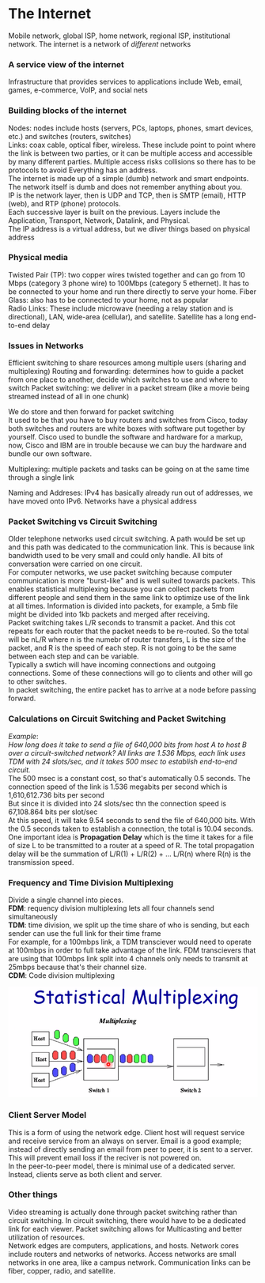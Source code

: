 # The Internet
Mobile network, global ISP, home network, regional ISP, institutional network. The internet is a network of *different* networks  

### A service view of the internet
Infrastructure that provides services to applications include Web, email, games, e-commerce, VoIP, and social nets

### Building blocks of the internet
Nodes: nodes include hosts (servers, PCs, laptops, phones, smart devices, etc.) and switches (routers, switches)  
Links: coax cable, optical fiber, wireless. These include point to point where the link is between two parties, or it can be multiple access 
and accessible by many different parties. Multiple access risks collisions so there has to be protocols to avoid
Everything has an address.  
The internet is made up of a simple (dumb) network and smart endpoints. The network itself is dumb and does not remember anything about you.  
IP is the network layer, then is UDP and TCP, then is SMTP (email), HTTP (web), and RTP (phone) protocols.  
Each successive layer is built on the previous.
Layers include the Application, Transport, Network, Datalink, and Physical.  
The IP address is a virtual address, but we dliver things based on physical address

### Physical media
Twisted Pair (TP): two copper wires twisted together and can go from 10 Mbps (category 3 phone wire) to 100Mbps (category 5 ethernet). It has to be connected to your home and run 
there directly to serve your home. 
Fiber Glass: also has to be connected to your home, not as popular  
Radio Links: These include microwave (needing a relay station and is directional), LAN, wide-area (cellular), and satellite. Satellite has a long end-to-end delay

### Issues in Networks
Efficient switching to share resources among multiple users (sharing and multiplexing)
Routing and forwarding: determines how to guide a packet from one place to another, decide which switches to use and where to switch
Packet switching: we deliver in a packet stream (like a movie being streamed instead of all in one chunk)  

We do store and then forward for packet switching  
It used to be that you have to buy routers and switches from Cisco, today both switches and routers are white boxes with software put together by yourself. 
Cisco used to bundle the software and hardware for a markup, now, Cisco and IBM are in trouble because we can buy the hardware and bundle our own software. 
  
Multiplexing: multiple packets and tasks can be going on at the same time through a single link  
  
Naming and Addreses: IPv4 has basically already run out of addresses, we have moved onto IPv6. Networks have a physical address

### Packet Switching vs Circuit Switching
Older telephone networks used circuit switching. A path would be set up and this path was dedicated to the communication link. This is because link bandwidth used to be very small and could only handle. All bits of conversation were carried on one circuit.  
For computer networks, we use packet switching because computer communication is more "burst-like" and is well suited towards packets. This enables statistical multiplexing because you can collect packets from different people and send them in the same link to optimize use of the link at all times. Information is divided into packets, for example, a 5mb file might be divided into 1kb packets and merged after receiving.  
Packet switching takes L/R seconds to transmit a packet. And this cot repeats for each router that the packet needs to be re-routed. So the total will be nL/R where n is the numebr of router transfers, L is the size of the packet, and R is the speed of each step. R is not going to be the same between each step and can be variable.  
Typically a swtich will have incoming connections and outgoing connections. Some of these connections will go to clients and other will go to other switches.  
In packet switching, the entire packet has to arrive at a node before passing forward.  

### Calculations on Circuit Switching and Packet Switching
*Example*:  
*How long does it take to send a file of 640,000 bits from host A to host B over a circuit-switched network? All links are 1.536 Mbps, each link uses TDM with 24 slots/sec, and it takes 500 msec to establish end-to-end circuit.*  
The 500 msec is a constant cost, so that's automatically 0.5 seconds. 
The connection speed of the link is 1.536 megabits per second which is 1,610,612.736 bits per second  
But since it is divided into 24 slots/sec thn the connection speed is 67,108.864 bits per slot/sec  
At this speed, it will take 9.54 seconds to send the file of 640,000 bits. With the 0.5 seconds taken to establish a connection, the total is 10.04 seconds.  
One important idea is **Propagation Delay** which is the time it takes for a file of size L to be transmitted to a router at a speed of R. The total propagation delay will be the summation of L/R(1) + L/R(2) + ... L/R(n) where R(n) is the transmission speed. 

### Frequency and Time Division Multiplexing
Divide a single channel into pieces.  
**FDM**: requency division multiplexing lets all four channels send simultaneously  
**TDM**: time division, we split up the time share of who is sending, but each sender can use the full link for their time frame  
For example, for a 100mbps link, a TDM transciever would need to operate at 100mbps in order to full take advantage of the link. FDM transcievers that are using that 100mbps link split into 4 channels only needs to transmit at 25mbps because that's their channel size.  
**CDM**: Code division multiplexing  

![multiplexing](https://github.com/lukechn99/github-quickstart/blob/master/4211/res/multiplex.PNG)

### Client Server Model
This is a form of using the network edge. Client host will request service and receive service from an always on server. Email is a good example; instead of directly sending an email from peer to peer, it is sent to a server. This will prevent email loss if the reciver is not powered on.  
In the peer-to-peer model, there is minimal use of a dedicated server. Instead, clients serve as both client and server. 

### Other things
Video streaming is actually done through packet switching rather than circuit switching. In circuit switching, there would have to be a dedicated link for each viewer. Packet switching allows for Multicasting and better utilization of resources.  
Network edges are computers, applications, and hosts. Network cores include routers and networks of networks. Access networks are small networks in one area, like a campus network. Communication links can be fiber, copper, radio, and satellite.   
